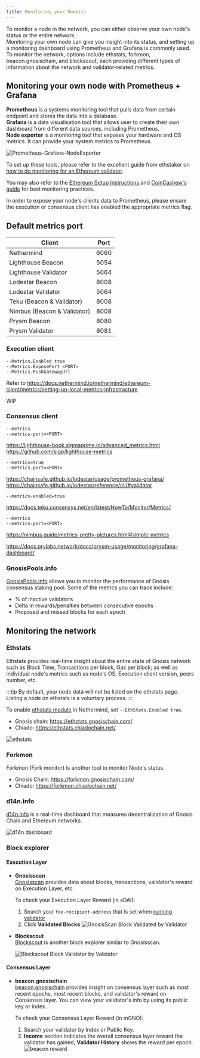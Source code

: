 ```yaml
---
title: Monitoring your Node(s)
---
```


To monitor a node in the network, you can either observe your own node's status or the entire network.     
Monitoring your own node can give you insight into its status, and setting up a monitoring dashboard using Prometheus and Grafana is commonly used.    
To monitor the network, options include ethstats, forkmon, beacon.gnosischain, and blockscout, each providing different types of information about the network and validator-related metrics. 



## Monitoring your own node with Prometheus + Grafana

**Prometheus** is a systems monitoring tool that pulls data from certain endpoint and stores the data into a database.    
**Grafana** is a data visualisation tool that allows user to create their own dashboard from different data sources, including Prometheus.    
**Node exporter** is a monitoring tool that exposes your hardware and OS metrics. It can provide your system metrics to Prometheus.

![Prometheus-Grafana-NodeExporter](../../../static/img/node/prometheus-grafana.png)

To set up these tools, please refer to the excellent guide from ethstaker on [how to do monitoring for an Ethereum validator](https://github.com/eth-educators/ethstaker-guides/blob/main/monitoring.md). 

You may also refer to the [Ethereum Setup Instructions ](https://launchpad.ethereum.org/en/)and [CoinCashew's guide](https://www.coincashew.com/coins/overview-eth/guide-or-how-to-setup-a-validator-on-eth2-mainnet/part-i-installation/monitoring-your-validator-with-grafana-and-prometheus) for best monitoring practices.


In order to expose your node's clients data to Prometheus, please ensure the execution or consensus client has enabled the appropriate metrics flag.

## Default metrics port
| Client                      | Port |
|-----------------------------|------|
| Nethermind                  | 6060 |
| Lighthouse Beacon           | 5054 |
| Lighthouse Validator        | 5064 |
| Lodestar Beacon             | 8008 |
| Lodestar Validator          | 5064 |
| Teku (Beacon & Validator)   | 8008 |
| Nimbus (Beacon & Validator) | 8008 |
| Prysm Beacon                | 8080 |
| Prysm Validator             | 8081 |

### Execution client

<Tabs>
<TabItem value="Nethermind" label="Nethermind">

    --Metrics.Enabled true
    --Metrics.ExposePort <PORT>
    --Metrics.PushGatewayUrl
 
Refer to https://docs.nethermind.io/nethermind/ethereum-client/metrics/setting-up-local-metrics-infrastracture

</TabItem>

<TabItem value="Erigon" label="Erigon">
WIP
</TabItem>
</Tabs>

### Consensus client
<Tabs>
<TabItem value="lighthouse" label="Lighthouse">

    --metrics
    --metrics-port=<PORT>

  https://lighthouse-book.sigmaprime.io/advanced_metrics.html    
  https://github.com/sigp/lighthouse-metrics
</TabItem>
<TabItem value="Lodestar" label="Lodestar">

    --metrics=true
    --metrics.port=<PORT>

  https://chainsafe.github.io/lodestar/usage/prometheus-grafana/
  https://chainsafe.github.io/lodestar/reference/cli/#validator
 </TabItem>
<TabItem value="Teku" label="Teku">

    --metrics-enabled=true

https://docs.teku.consensys.net/en/latest/HowTo/Monitor/Metrics/

</TabItem>
<TabItem value="Nimbus" label="Nimbus">

    --metrics
    --metrics-port=<PORT>

https://nimbus.guide/metrics-pretty-pictures.html#simple-metrics
</TabItem>
<TabItem value="Prysm" label="Prysm">

https://docs.prylabs.network/docs/prysm-usage/monitoring/grafana-dashboard/
</TabItem>


</Tabs>

### GnosisPools.info

  [GnosisPools.info](https://gnosispools.info/d/Pz05j7dVk/gnosispools-public?orgId=1&refresh=5m&from=now-24h&to=now) allows you to monitor the performance of Gnosis consensus staking pool. Some of the metrics you can track include:

  - % of inactive validators
  - Delta in rewards/penalties between consecutive epochs
  - Proposed and missed blocks for each epoch
  
   

 
## Monitoring the network

### Ethstats
Ethstats provides real-time insight about the entire state of Gnosis network such as Block Time, Transactions per block, Gas per block; as well as individual node's metrics such as node's OS, Execution client version, peers number, etc.

:::tip 
By default, your node data will not be listed on the ethstats page.
Listing a node on ethstats is a voluntary process.
:::

To enable [ethstats module](https://docs.nethermind.io/nethermind/ethereum-client/configuration/ethstats) in Nethermind, set `--EthStats.Enabled true`.

* Gnosis chain: https://ethstats.gnosischain.com/    
* Chiado: https://ethstats.chiadochain.net/

![ethstats](../../../static/img/node/monitor-node/ethstats.png)

### Forkmon
Forkmon (Fork monitor) is another tool to monitor Node's status.     
* Gnosis Chain: https://forkmon.gnosischain.com/    
* Chiado: https://forkmon.chiadochain.net/

### d14n.info
[d14n.info](https://d14n.info/) is a real-time dashboard that measures decentralization of Gnosis Chain and Ethereum networks.

![d14n dashboard](../../../static/img/node/monitor-node/d14n.png)

### Block explorer
#### Execution Layer
* **Gnosisscan**     
[Gnosisscan](https://gnosisscan.io/) provides data about blocks, transactions, validator's reward on Execution Layer, etc.

  To check your Execution Layer Reward (in xDAI):
  1. Search your `fee-recipient-address` that is set when [running validator](../guide/README.md#step-4-run-a-validator)  
  2. Click **Validated Blocks**
  ![GnosisScan Block Validated by Validator](../../../static/img/node/monitor-node/gnosisscan-validated-block.png)

* **Blockscout**     
[Blockscout](https://blockscout.com/xdai/mainnet) is another block explorer similar to Gnosisscan.

  ![Blockscout Block Validator by Validator](../../../static/img/node/monitor-node/blockscout-validated-block.png)

#### Consensus Layer


* **beacon.gnosischain**     
[beacon.gnosischain](https://beacon.gnosischain.com/) provides insight on consensus layer such as most recent epochs, most recent blocks, and validator's reward on Consensus layer. You can view your validator's info by using its public key or index.

  To check your Consensus Layer Reward (in mGNO):
  1. Search your validator by Index or Public Key.
  2. **Income** section indicates the overall consensus layer reward the validator has gained, **Validator History** shows the reward per epoch.
  ![beacon reward](../../../static/img/node/monitor-node/beacon-gnosischain-validator-reward.png)


